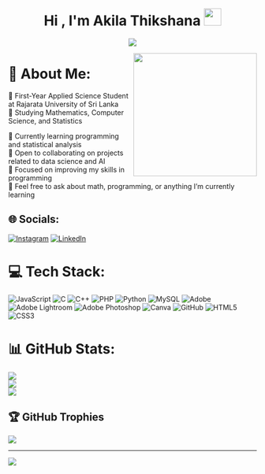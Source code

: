 <h1 align="center">Hi , I'm Akila Thikshana <img src="https://media.giphy.com/media/hvRJCLFzcasrR4ia7z/giphy.gif" width="35"></h1>
<p align="center">
  <a href="https://github.com/akilathikshana/readme-typing-svg"><img src="https://readme-typing-svg.herokuapp.com?font=Time+New+Roman&color=%23C8BE25&size=25&center=true&vCenter=true&width=600&height=100&lines=RUSL;Applied+Science+Student;Computer+Science+Student;Industrial+Mathematics+student;Statistics+Learner;Always+learning+new+things"></a>
</p>





<picture> <img align="right" src="https://github.com/7oSkaaa/7oSkaaa/blob/main/Images/Right_Side.gif?raw=true" width = 250px></picture>

# 💫 About Me:
🔹 First-Year Applied Science Student at Rajarata University of Sri Lanka<br>
🔹 Studying Mathematics, Computer Science, and Statistics<br>

🔭 Currently learning programming and statistical analysis<br>
👯 Open to collaborating on projects related to data science and AI<br>
🌱 Focused on improving my skills in programming<br>
💬 Feel free to ask about math, programming, or anything I’m currently learning<br>

## 🌐 Socials:
[![Instagram](https://img.shields.io/badge/Instagram-%23E4405F.svg?logo=Instagram&logoColor=white)](https://instagram.com/its_ur.akii) [![LinkedIn](https://img.shields.io/badge/LinkedIn-%230077B5.svg?logo=linkedin&logoColor=white)](https://www.linkedin.com/in/akila-thikshana-22290a346/)

# 💻 Tech Stack:
 ![JavaScript](https://img.shields.io/badge/javascript-%23323330.svg?style=for-the-badge&logo=javascript&logoColor=%23F7DF1E) ![C](https://img.shields.io/badge/c-%2300599C.svg?style=for-the-badge&logo=c&logoColor=white) ![C++](https://img.shields.io/badge/c++-%2300599C.svg?style=for-the-badge&logo=c%2B%2B&logoColor=white) ![PHP](https://img.shields.io/badge/php-%23777BB4.svg?style=for-the-badge&logo=php&logoColor=white) ![Python](https://img.shields.io/badge/python-3670A0?style=for-the-badge&logo=python&logoColor=ffdd54) ![MySQL](https://img.shields.io/badge/mysql-4479A1.svg?style=for-the-badge&logo=mysql&logoColor=white) ![Adobe](https://img.shields.io/badge/adobe-%23FF0000.svg?style=for-the-badge&logo=adobe&logoColor=white) ![Adobe Lightroom](https://img.shields.io/badge/Adobe%20Lightroom-31A8FF.svg?style=for-the-badge&logo=Adobe%20Lightroom&logoColor=white) ![Adobe Photoshop](https://img.shields.io/badge/adobe%20photoshop-%2331A8FF.svg?style=for-the-badge&logo=adobe%20photoshop&logoColor=white) ![Canva](https://img.shields.io/badge/Canva-%2300C4CC.svg?style=for-the-badge&logo=Canva&logoColor=white) ![GitHub](https://img.shields.io/badge/github-%23121011.svg?style=for-the-badge&logo=github&logoColor=white) ![HTML5](https://img.shields.io/badge/html5-%23E34F26.svg?style=for-the-badge&logo=html5&logoColor=white) ![CSS3](https://img.shields.io/badge/css3-%231572B6.svg?style=for-the-badge&logo=css3&logoColor=white)
# 📊 GitHub Stats:
![](https://github-readme-stats.vercel.app/api?username=TechAkii&theme=dark&hide_border=false&include_all_commits=true&count_private=true)<br/>
![](https://github-readme-streak-stats.herokuapp.com/?user=TechAkii&theme=dark&hide_border=false)<br/>
![](https://github-readme-stats.vercel.app/api/top-langs/?username=TechAkii&theme=dark&hide_border=false&include_all_commits=true&count_private=true&layout=compact)

## 🏆 GitHub Trophies
![](https://github-profile-trophy.vercel.app/?username=TechAkii&theme=radical&no-frame=false&no-bg=true&margin-w=4)

---
[![](https://visitcount.itsvg.in/api?id=TechAkii&icon=10&color=0)](https://visitcount.itsvg.in)

<!-- Proudly created with GPRM ( https://gprm.itsvg.in ) -->


 


</br></br>
